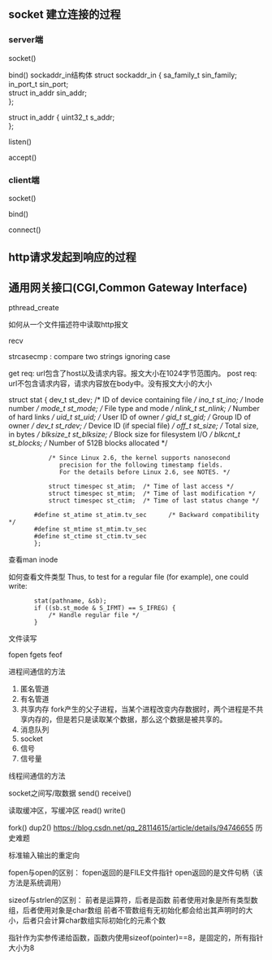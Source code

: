 ## socket 建立连接的过程

### server端

socket()

bind()
sockaddr_in结构体
struct sockaddr_in {
    sa_family_t    sin_family; 
    in_port_t      sin_port;   
    struct in_addr sin_addr;   
};


struct in_addr {
    uint32_t       s_addr;     
};

listen()

accept()

### client端

socket()

bind()

connect()

## http请求发起到响应的过程

## 通用网关接口(CGI,Common Gateway Interface)


pthread_create

如何从一个文件描述符中读取http报文

recv 

strcasecmp : compare two strings ignoring case

get req: url包含了host以及请求内容。报文大小在1024字节范围内。
post req: url不包含请求内容，请求内容放在body中。没有报文大小的大小

struct stat {
               dev_t     st_dev;         /* ID of device containing file */
               ino_t     st_ino;         /* Inode number */
               mode_t    st_mode;        /* File type and mode */
               nlink_t   st_nlink;       /* Number of hard links */
               uid_t     st_uid;         /* User ID of owner */
               gid_t     st_gid;         /* Group ID of owner */
               dev_t     st_rdev;        /* Device ID (if special file) */
               off_t     st_size;        /* Total size, in bytes */
               blksize_t st_blksize;     /* Block size for filesystem I/O */
               blkcnt_t  st_blocks;      /* Number of 512B blocks allocated */

               /* Since Linux 2.6, the kernel supports nanosecond
                  precision for the following timestamp fields.
                  For the details before Linux 2.6, see NOTES. */

               struct timespec st_atim;  /* Time of last access */
               struct timespec st_mtim;  /* Time of last modification */
               struct timespec st_ctim;  /* Time of last status change */

           #define st_atime st_atim.tv_sec      /* Backward compatibility */
           #define st_mtime st_mtim.tv_sec
           #define st_ctime st_ctim.tv_sec
           };

查看man inode

如何查看文件类型
Thus, to test for a regular file (for example), one could write:

           stat(pathname, &sb);
           if ((sb.st_mode & S_IFMT) == S_IFREG) {
               /* Handle regular file */
           }


文件读写

fopen
fgets
feof

进程间通信的方法

1. 匿名管道
2. 有名管道
3. 共享内存
fork产生的父子进程，当某个进程改变内存数据时，两个进程是不共享内存的，但是若只是读取某个数据，那么这个数据是被共享的。
4. 消息队列
5. socket
6. 信号
7. 信号量


线程间通信的方法


socket之间写/取数据
send()
receive()

读取缓冲区，写缓冲区
read()
write()

fork()
dup2()  https://blog.csdn.net/qq_28114615/article/details/94746655
历史难题


标准输入输出的重定向


fopen与open的区别：
fopen返回的是FILE文件指针
open返回的是文件句柄（该方法是系统调用）


sizeof与strlen的区别：
前者是运算符，后者是函数
前者使用对象是所有类型数组，后者使用对象是char数组
前者不管数组有无初始化都会给出其声明时的大小，后者只会计算char数组实际初始化的元素个数

指针作为实参传递给函数，函数内使用sizeof(pointer)==8，是固定的，所有指针大小为8